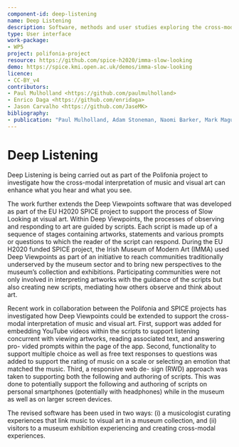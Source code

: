 ```yaml
---
component-id: deep-listening
name: Deep Listening
description: Software, methods and user studies exploring the cross-modal interpretation of music and visual art 
type: User interface
work-package:
- WP5
project: polifonia-project
resource: https://github.com/spice-h2020/imma-slow-looking
demo: https://spice.kmi.open.ac.uk/demos/imma-slow-looking
licence:
- CC-BY_v4
contributors:
- Paul Mulholland <https://github.com/paulmulholland>
- Enrico Daga <https://github.com/enridaga>
- Jason Carvalho <https://github.com/JaseMK>
bibliography:
- publication: "Paul Mulholland, Adam Stoneman, Naomi Barker, Mark Maguire, Jason Carvalho, Enrico Daga, and Paul Warren. 2023. The Sound of Paintings: Using Citizen Curation to Explore the Cross-Modal Personalization of Mu- seum Experiences. In UMAP ’23 Adjunct: Adjunct Proceedings of the 31st ACM Conference on User Modeling, Adaptation and Personalization (UMAP ’23 Adjunct), June 26–29, 2023, Limassol, Cyprus. ACM, New York, NY, USA, 11 pages. https://doi.org/10.1145/3563359.3596662"
--- 
```


# Deep Listening

Deep Listening is being carried out as part of the Polifonia project to investigate how the cross-modal interpretation of music and visual art can enhance what you hear and what you see. 

The work further extends the Deep Viewpoints software that was developed as part of the EU H2020 SPICE project to support the process of Slow Looking at visual art. Within Deep Viewpoints, the processes of observing and responding to art are guided by scripts. Each script is made up of a sequence of stages containing artworks, statements and various prompts or questions to which the reader of the script can respond. During the EU H2020 funded SPICE project, the Irish Museum of Modern Art (IMMA) used Deep Viewpoints as part of an initiative to reach communities traditionally underserved by the museum sector and to bring new perspectives to the museum’s collection and exhibitions. Participating communities were not only involved in interpreting artworks with the guidance of the scripts but also creating new scripts, mediating how others observe and think about art.

Recent work in collaboration between the Polifonia and SPICE projects has investigated how Deep Viewpoints could be extended to support the cross-modal interpretation of music and visual art. First, support was added for embedding YouTube videos within the scripts to support listening concurrent with viewing artworks, reading associated text, and answering pro- vided prompts within the page of the app. Second, functionality to support multiple choice as well as free text responses to questions was added to support the rating of music on a scale or selecting an emotion that matched the music. Third, a responsive web de- sign (RWD) approach was taken to supporting both the following and authoring of scripts. This was done to potentially support the following and authoring of scripts on personal smartphones (potentially with headphones) while in the museum as well as on larger screen devices.

The revised software has been used in two ways: (i) a musicologist curating experiences that link music to visual art in a museum collection, and (ii) visitors to a museum exhibition experiencing and creating cross-modal experiences.
